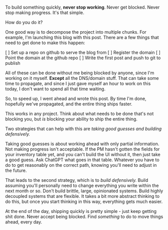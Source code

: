 To build something quickly, **never stop working**. Never get blocked. Never stop making progress. It's that simple. 

How do you do it? 

One good way is to decompose the project into multiple chunks. For example, I'm launching this blog with this post. There are a few things that need to get done to make this happen:

[ ] Set up a repo on github to serve the blog from
[ ] Register the domain
[ ] Point the domain at the github repo
[ ] Write the first post and push to git to publish

All of these can be done without me being blocked by anyone, since I'm working on it myself. **Except** all the DNS/domain stuff. That can take some time to propagate, and since I just gave myself an hour to work on this today, I don't want to spend all that time waiting.

So, to speed up, I went ahead and wrote this post. By time I'm done, hopefully we've propagated, and the entire thing ships faster. 

This works in any project. Think about what needs to be done that's not blocking you, but *is* blocking your ability to ship the entire thing.

Two strategies that can help with this are *taking good guesses and building defensively.*

Taking good guesses is about working ahead with only partial information. Not making progress isn't acceptable. If the PM hasn't gotten the fields for your inventory table yet, and you can't build the UI without it, then just take a good guess. Ask ChatGPT what goes in that table. Whatever you have to do to get reasonably on the correct path, knowing you'll need to adjust in the future. 

That leads to the second strategy, which is to *build defensively.* Build assuming you'll personally need to change everything you write within the next month or so. Don't build brittle, large, opinionated systems. Build highly decoupled systems that are flexible. It takes a bit more abstract thinking to do this, but once you start thinking in this way, everything gets much easier.

At the end of the day, shipping quickly is pretty simple - just keep getting shit done. Never accept being blocked. Find *something* to do to move things ahead, every day. 